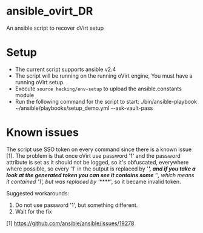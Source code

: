 # ansible_ovirt_DR
An ansible script to recover oVirt setup

# Setup
* The current script supports ansible v2.4
* The script will be running on the running oVirt engine, You must have a running oVirt setup.
* Execute `source hacking/env-setup` to upload the ansible.constants module
* Run the following command for the script to start:
   ./bin/ansible-playbook ~/ansible/playbooks/setup_demo.yml --ask-vault-pass

# Known issues
The script use SSO token on every command since there is a known issue [1].
The problem is that once oVirt use password '1' and the password
attribute is set as it should not be logged, so it's obfuscated, everywhere where possible,
so every '1' in the output is replaced by '******', and if you take a look at the generated token
you can see it contains some '*****', which means it contained '1', but was replaced by '*****',
so it became invalid token.

Suggested workarounds:
  1) Do not use password '1', but something different.
  2) Wait for the fix

[1] https://github.com/ansible/ansible/issues/19278

